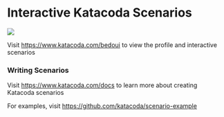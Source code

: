 # Interactive Katacoda Scenarios

[![](http://shields.katacoda.com/katacoda/bedoui/count.svg)](https://www.katacoda.com/bedoui "Get your profile on Katacoda.com")

Visit https://www.katacoda.com/bedoui to view the profile and interactive scenarios

### Writing Scenarios
Visit https://www.katacoda.com/docs to learn more about creating Katacoda scenarios

For examples, visit https://github.com/katacoda/scenario-example
